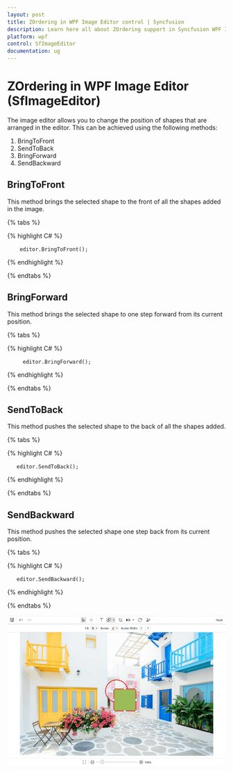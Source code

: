 ```yaml
---
layout: post
title: ZOrdering in WPF Image Editor control | Syncfusion
description: Learn here all about ZOrdering support in Syncfusion WPF Image Editor (SfImageEditor) control and more.
platform: wpf
control: SfImageEditor
documentation: ug
---
```


# ZOrdering in WPF Image Editor (SfImageEditor)

The image editor allows you to change the position of shapes that are arranged in the editor. This can be achieved using the following methods:

1. BringToFront
2. SendToBack
3. BringForward
4. SendBackward

## BringToFront

This method brings the selected shape to the front of all the shapes added in the image.

{% tabs %} 

{% highlight C# %} 

        editor.BringToFront(); 

{% endhighlight %}

{% endtabs %} 

## BringForward

This method brings the selected shape to one step forward from its current position.

{% tabs %} 

{% highlight C# %} 

         editor.BringForward(); 

{% endhighlight %}

{% endtabs %} 

## SendToBack

This method pushes the selected shape to the back of all the shapes added.

{% tabs %} 

{% highlight C# %} 

       editor.SendToBack();

{% endhighlight %}

{% endtabs %} 

## SendBackward

This method pushes the selected shape one step back from its current position.

{% tabs %} 

{% highlight C# %} 

       editor.SendBackward();  

{% endhighlight %}

{% endtabs %} 

![Shapes](Images/ZOrdering.png)
